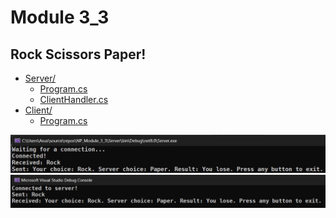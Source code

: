# Module 3_3

## Rock Scissors Paper!

- [Server/](Server/)
  - [Program.cs](Server/Program.cs)
  - [ClientHandler.cs](Server/ClientHandler.cs)
- [Client/](Client/)
  - [Program.cs](Client/Program.cs)

<p align="center" >
    <img src="images/server.png">
    <img src="images/client.png">
</p>
